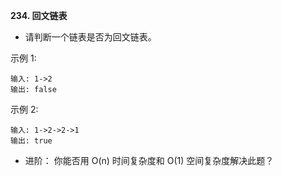 **234. 回文链表**
- 请判断一个链表是否为回文链表。

示例 1:
```
输入: 1->2
输出: false
```
示例 2:
```
输入: 1->2->2->1
输出: true
```
- 进阶：
你能否用 O(n) 时间复杂度和 O(1) 空间复杂度解决此题？